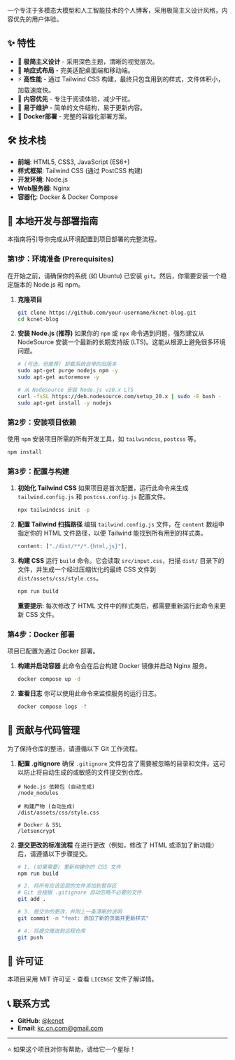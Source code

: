 一个专注于多模态大模型和人工智能技术的个人博客，采用极简主义设计风格，内容优先的用户体验。

## ✨ 特性

  - 🎨 **极简主义设计** - 采用深色主题，清晰的视觉层次。
  - 📱 **响应式布局** - 完美适配桌面端和移动端。
  - ⚡ **高性能** - 通过 Tailwind CSS 构建，最终只包含用到的样式，文件体积小，加载速度快。
  - 🎯 **内容优先** - 专注于阅读体验，减少干扰。
  - 🔧 **易于维护** - 简单的文件结构，易于更新内容。
  - 🐳 **Docker部署** - 完整的容器化部署方案。

## 🛠️ 技术栈

  - **前端**: HTML5, CSS3, JavaScript (ES6+)
  - **样式框架**: Tailwind CSS (通过 PostCSS 构建)
  - **开发环境**: Node.js
  - **Web服务器**: Nginx
  - **容器化**: Docker & Docker Compose

## 🚀 本地开发与部署指南

本指南将引导你完成从环境配置到项目部署的完整流程。

### 第1步：环境准备 (Prerequisites)

在开始之前，请确保你的系统 (如 Ubuntu) 已安装 `git`。然后，你需要安装一个稳定版本的 Node.js 和 npm。

1.  **克隆项目**

    ```bash
    git clone https://github.com/your-username/kcnet-blog.git
    cd kcnet-blog
    ```

2.  **安装 Node.js (推荐)**
    如果你的 `npm` 或 `npx` 命令遇到问题，强烈建议从 NodeSource 安装一个最新的长期支持版 (LTS)。这能从根源上避免很多环境问题。

    ```bash
    # (可选，但推荐) 卸载系统自带的旧版本
    sudo apt-get purge nodejs npm -y
    sudo apt-get autoremove -y

    # 从 NodeSource 安装 Node.js v20.x LTS
    curl -fsSL https://deb.nodesource.com/setup_20.x | sudo -E bash -
    sudo apt-get install -y nodejs
    ```

### 第2步：安装项目依赖

使用 `npm` 安装项目所需的所有开发工具，如 `tailwindcss`, `postcss` 等。

```bash
npm install
```

### 第3步：配置与构建

1.  **初始化 Tailwind CSS**
    如果项目是首次配置，运行此命令来生成 `tailwind.config.js` 和 `postcss.config.js` 配置文件。

    ```bash
    npx tailwindcss init -p
    ```

2.  **配置 Tailwind 扫描路径**
    编辑 `tailwind.config.js` 文件，在 `content` 数组中指定你的 HTML 文件路径，以便 Tailwind 能找到所有用到的样式类。

    ```javascript
    content: ["./dist/**/*.{html,js}"],
    ```

3.  **构建 CSS**
    运行 `build` 命令。它会读取 `src/input.css`，扫描 `dist/` 目录下的文件，并生成一个经过压缩优化的最终 CSS 文件到 `dist/assets/css/style.css`。

    ```bash
    npm run build
    ```

    **重要提示**: 每次修改了 HTML 文件中的样式类后，都需要重新运行此命令来更新 CSS 文件。

### 第4步：Docker 部署

项目已配置为通过 Docker 部署。

1.  **构建并启动容器**
    此命令会在后台构建 Docker 镜像并启动 Nginx 服务。

    ```bash
    docker compose up -d
    ```

2.  **查看日志**
    你可以使用此命令来监控服务的运行日志。

    ```bash
    docker compose logs -f
    ```

## 🤝 贡献与代码管理

为了保持仓库的整洁，请遵循以下 Git 工作流程。

1.  **配置 .gitignore**
    确保 `.gitignore` 文件包含了需要被忽略的目录和文件。这可以防止将自动生成的或敏感的文件提交到仓库。

    ```
    # Node.js 依赖包 (自动生成)
    /node_modules

    # 构建产物 (自动生成)
    /dist/assets/css/style.css

    # Docker & SSL
    /letsencrypt
    ```

2.  **提交更改的标准流程**
    在进行更改（例如，修改了 HTML 或添加了新功能）后，请遵循以下步骤提交。

    ```bash
    # 1. (如果需要) 重新构建你的 CSS 文件
    npm run build

    # 2. 将所有应该追踪的文件添加到暂存区
    # Git 会根据 .gitignore 自动忽略不必要的文件
    git add .

    # 3. 提交你的更改，并附上一条清晰的说明
    git commit -m "feat: 添加了新的页面并更新样式"

    # 4. 将提交推送到远程仓库
    git push
    ```

## 📄 许可证

本项目采用 MIT 许可证 - 查看 `LICENSE` 文件了解详情。

## 📞 联系方式

  - **GitHub**: [@kcnet](https://github.com/hejie)
  - **Email**: kc.cn.com@gmail.com

-----

⭐ 如果这个项目对你有帮助，请给它一个星标！
